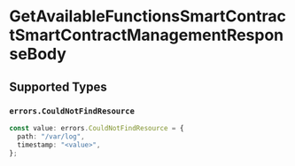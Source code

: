 # GetAvailableFunctionsSmartContractSmartContractManagementResponseBody


## Supported Types

### `errors.CouldNotFindResource`

```typescript
const value: errors.CouldNotFindResource = {
  path: "/var/log",
  timestamp: "<value>",
};
```

